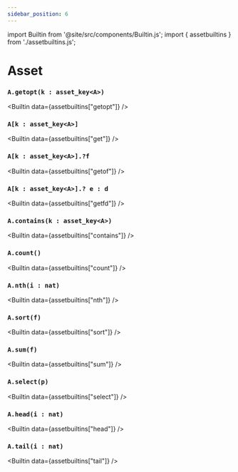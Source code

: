 ```yaml
---
sidebar_position: 6
---
```

import Builtin from '@site/src/components/Builtin.js';
import { assetbuiltins } from './assetbuiltins.js';

# Asset

### `A.getopt(k : asset_key<A>)`

<Builtin data={assetbuiltins["getopt"]} />

### `A[k : asset_key<A>]`

<Builtin data={assetbuiltins["get"]} />

### `A[k : asset_key<A>].?f`

<Builtin data={assetbuiltins["getof"]} />

### `A[k : asset_key<A>].? e : d`

<Builtin data={assetbuiltins["getfd"]} />

### `A.contains(k : asset_key<A>)`

<Builtin data={assetbuiltins["contains"]} />

### `A.count()`

<Builtin data={assetbuiltins["count"]} />

### `A.nth(i : nat)`

<Builtin data={assetbuiltins["nth"]} />

### `A.sort(f)`

<Builtin data={assetbuiltins["sort"]} />

### `A.sum(f)`

<Builtin data={assetbuiltins["sum"]} />

### `A.select(p)`

<Builtin data={assetbuiltins["select"]} />

### `A.head(i : nat)`

<Builtin data={assetbuiltins["head"]} />

### `A.tail(i : nat)`

<Builtin data={assetbuiltins["tail"]} />